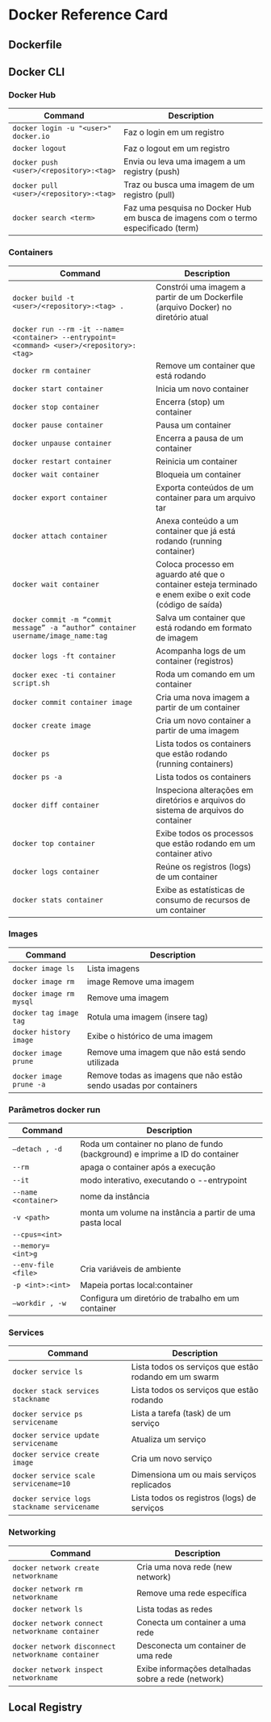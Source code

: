 # Docker Reference Card

## Dockerfile

## Docker CLI

### Docker Hub
| Command | Description |
| --- | --- |
```docker login -u "<user>" docker.io``` | Faz o login em um registro
```docker logout ``` | Faz o logout em um registro
```docker push <user>/<repository>:<tag>``` | Envia ou leva uma imagem a um registry (push)
```docker pull <user>/<repository>:<tag>``` | Traz ou busca uma imagem de um registro (pull)
```docker search <term>``` |	Faz uma pesquisa no Docker Hub em busca de imagens com o termo especificado (term)

### Containers
| Command | Description |
| --- | --- |
```docker build -t <user>/<repository>:<tag> .``` | Constrói uma imagem a partir de um Dockerfile (arquivo Docker) no diretório atual 
```docker run --rm -it --name=<container> --entrypoint=<command> <user>/<repository>:<tag>```|
```docker rm container```	| Remove um container que está rodando
```docker start container```	| Inicia um novo container
```docker stop container```	| Encerra (stop) um container
```docker pause container```	| Pausa um container
```docker unpause container```	| Encerra a pausa de um container
```docker restart container```	| Reinicia um container
```docker wait container```	| Bloqueia um container
```docker export container```	| Exporta conteúdos de um container para um arquivo tar 
```docker attach container```	| Anexa conteúdo a um container que já está rodando (running container)
```docker wait container```	| Coloca processo em aguardo até que o container esteja terminado e enem exibe o exit code (código de saída)
```docker commit -m “commit message” -a “author” container username/image_name:tag```	| Salva um container que está rodando em formato de imagem
```docker logs -ft container```	| Acompanha logs de um container (registros)
```docker exec -ti container script.sh```	| Roda um comando em um container
```docker commit container image```	| Cria uma nova imagem a partir de um container
```docker create image```	| Cria um novo container a partir de uma imagem
```docker ps```	| Lista todos os containers que estão rodando (running containers)
```docker ps -a```	| Lista todos os containers
```docker diff container```	| Inspeciona alterações em diretórios e arquivos do sistema de arquivos do container
```docker top container```	| Exibe todos os processos que estão rodando em um container ativo
```docker logs container```	| Reúne os registros (logs) de um container
```docker stats container``` | Exibe as estatísticas de consumo de recursos de um container 

### Images

| Command | Description |
| --- | --- |
```docker image ls```	| Lista imagens
```docker image rm``` | image	Remove uma imagem
```docker image rm mysql```	| Remove uma imagem
```docker tag image tag```	| Rotula uma imagem (insere tag)
```docker history image```	| Exibe o histórico de uma imagem
```docker image prune```	| Remove uma imagem que não está sendo utilizada
```docker image prune -a```	| Remove todas as imagens que não estão sendo usadas por containers


### Parâmetros docker run

| Command | Description |
| --- | --- |
```–detach , -d```	| Roda um container no plano de fundo (background) e imprime a ID do container 
```--rm``` | apaga o container após a execução
```--it``` | modo interativo, executando o --entrypoint
```--name <container>``` | nome da instância
```-v <path>``` | monta um volume na instância a partir de uma pasta local
```--cpus=<int>```  |
```--memory=<int>g``` |
```--env-file <file>``` | Cria variáveis de ambiente
```-p <int>:<int>``` | Mapeia portas local:container
```–workdir , -w```	| Configura um diretório de trabalho em um container

### Services
| Command | Description |
| --- | --- |
```docker service ls```	| Lista todos os serviços que estão rodando em um swarm
```docker stack services stackname```	| Lista todos os serviços que estão rodando
```docker service ps servicename```	| Lista a tarefa (task) de um serviço
```docker service update servicename``` |	Atualiza um serviço
```docker service create image``` | Cria um novo serviço
```docker service scale servicename=10```	| Dimensiona um ou mais serviços replicados
```docker service logs stackname servicename```	| Lista todos os registros (logs) de serviços


### Networking
| Command | Description |
| --- | --- |
```docker network create networkname```	| Cria uma nova rede (new network)
```docker network rm networkname```	| Remove uma rede específica
```docker network ls```	| Lista todas as redes
```docker network connect networkname container```	|Conecta um container a uma rede
```docker network disconnect networkname container```	| Desconecta um container de uma rede
```docker network inspect networkname```	| Exibe informações detalhadas sobre a rede (network)


## Local Registry


